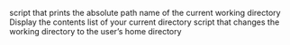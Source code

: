 script that prints the absolute path name of the current working directory
Display the contents list of your current directory
script that changes the working directory to the user’s home directory
